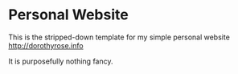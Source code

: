 # Personal Website

This is the stripped-down template for my simple personal website http://dorothyrose.info

It is purposefully nothing fancy. 
